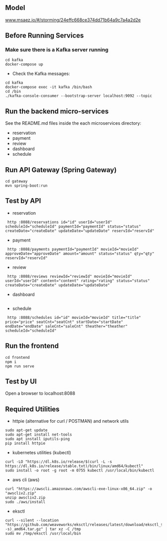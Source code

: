 # 

## Model
www.msaez.io/#/storming/24effc668ce374dd71b64a9c7a4a2d2e

## Before Running Services
### Make sure there is a Kafka server running
```
cd kafka
docker-compose up
```
- Check the Kafka messages:
```
cd kafka
docker-compose exec -it kafka /bin/bash
cd /bin
./kafka-console-consumer --bootstrap-server localhost:9092 --topic
```

## Run the backend micro-services
See the README.md files inside the each microservices directory:

- reservation
- payment
- review
- dashboard
- schedule


## Run API Gateway (Spring Gateway)
```
cd gateway
mvn spring-boot:run
```

## Test by API
- reservation
```
 http :8088/reservations id="id" userId="userId" scheduleId="scheduleId" paymentId="paymentId" status="status" createDate="createDate" updateDate="updateDate" reservId="reservId" 
```
- payment
```
 http :8088/payments paymentId="paymentId" movieId="movieId" approveDate="approveDate" amount="amount" status="status" qty="qty" reservId="reservId" 
```
- review
```
 http :8088/reviews reviewId="reviewId" movieId="movieId" userId="userId" content="content" rating="rating" status="status" createDate="createDate" updateDate="updateDate" 
```
- dashboard
```
```
- schedule
```
 http :8088/schedules id="id" movieId="movieId" title="title" price="price" seatCnt="seatCnt" startDate="startDate" endDate="endDate" saleCnt="saleCnt" theather="theather" scheduleId="scheduleId" 
```


## Run the frontend
```
cd frontend
npm i
npm run serve
```

## Test by UI
Open a browser to localhost:8088

## Required Utilities

- httpie (alternative for curl / POSTMAN) and network utils
```
sudo apt-get update
sudo apt-get install net-tools
sudo apt install iputils-ping
pip install httpie
```

- kubernetes utilities (kubectl)
```
curl -LO "https://dl.k8s.io/release/$(curl -L -s https://dl.k8s.io/release/stable.txt)/bin/linux/amd64/kubectl"
sudo install -o root -g root -m 0755 kubectl /usr/local/bin/kubectl
```

- aws cli (aws)
```
curl "https://awscli.amazonaws.com/awscli-exe-linux-x86_64.zip" -o "awscliv2.zip"
unzip awscliv2.zip
sudo ./aws/install
```

- eksctl 
```
curl --silent --location "https://github.com/weaveworks/eksctl/releases/latest/download/eksctl_$(uname -s)_amd64.tar.gz" | tar xz -C /tmp
sudo mv /tmp/eksctl /usr/local/bin
```


